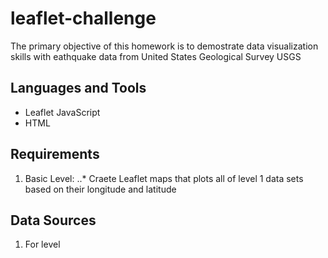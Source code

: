 # leaflet-challenge
The primary objective of this homework is to demostrate data visualization skills with eathquake data from United States Geological Survey USGS 

## Languages and Tools
*  Leaflet JavaScript
*  HTML

## Requirements
1. Basic Level: 
..* Craete Leaflet maps that plots all of level 1 data sets based on their longitude and latitude  

## Data Sources 
1. For level 


